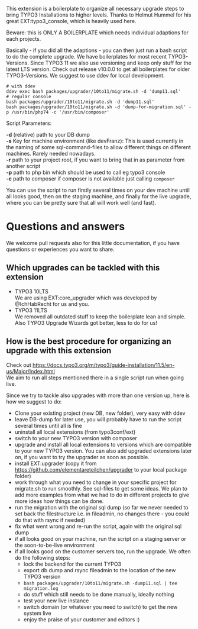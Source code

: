 This extension is a boilerplate to organize all necessary upgrade steps to bring TYPO3 Installations to higher levels. Thanks to Helmut Hummel for his great EXT:typo3_console, which is heavily used here.

Beware:  this is ONLY A BOILERPLATE which needs individual adaptions for each projects.

Basically - if you did all the adaptions - you can then just run a bash script to do the complete upgrade. We have boilerplates for most recent TYPO3-Versions.
Since TYPO3 11 we also use versioning and keep only stuff for the latest LTS version. Check out release v10.0.0 to get all boilerplates for older TYPO3-Versions.
We suggest to use ddev for local development.
```
# with ddev
ddev exec bash packages/upgrader/10to11/migrate.sh -d 'dump11.sql'
# regular console
bash packages/upgrader/10to11/migrate.sh -d 'dump11.sql'
bash packages/upgrader/10to11/migrate.sh -d 'dump-for-migration.sql' -p /usr/bin/php74 -c '/usr/bin/composer'
```
Script Parameters:

**-d** (relative) path to your DB dump  
**-s** Key for machine environment (like devFranz): This is used currently in the naming of some sql-command-files to allow different things on different machines. Rarely needed nowadays.  
**-r** path to your project root, if you want to bring that in as parameter from another script  
**-p** path to php bin which should be used to call eg typo3 console  
**-c** path to composer if composer is not available just calling `composer`  
 
You can use the script to run firstly several times on your dev machine until all looks good, then on the staging machine, and finally for the live upgrade, where you can be pretty sure that all will work well (and fast).

# Questions and answers

We welcome pull requests also for this little documentation, if you have questions or experiences you want to share.

## Which upgrades can be tackled with this extension
* TYPO3 10LTS  
We are using EXT:core_upgrader which was developed by @IchHabRecht for us and you.  
* TYPO3 11LTS  
We removed all outdated stuff to keep the boilerplate lean and simple. Also TYPO3 Upgrade Wizards got better, less to do for us! 

## How is the best procedure for organizing an upgrade with this extension
Check out https://docs.typo3.org/m/typo3/guide-installation/11.5/en-us/Major/Index.html  
We aim to run all steps mentioned there in a single script run when going live.

Since we try to tackle also upgrades with more than one version up, here is how we suggest to do:  
* Clone your existing project (new DB, new folder), very easy with ddev
* leave DB-dump for later use, you will probably have to run the script several times until all is fine
* uninstall all local extensions (from typo3conf/ext)
* switch to your new TYPO3 version with composer 
* upgrade and install all local extensions to versions which are compatible to your new TYPO3 version. You can also add upgraded extensions later on, if you want to try the upgrader as soon as possible.
* install EXT:upgrader (copy it from https://github.com/elementareteilchen/upgrader to your local package folder)
* work through what you need to change in your specific project for migrate.sh to run smoothly. See sql-files to get some ideas. We plan to add more examples from what we had to do in different projects to give more ideas how things can be done.
* run the migration with the original sql dump (so far we never needed to set back the filestructure i.e. in fileadmin, no changes there - you could do that with rsync if needed)
* fix what went wrong and re-run the script, again with the original sql dump
* if all looks good on your machine, run the script on a staging server or the soon-to-be-live environment
* if all looks good on the customer servers too, run the upgrade. We often do the following steps:
  * lock the backend for the current TYPO3
  * export db dump and rsync fileadmin to the location of the new TYPO3 version
  * `bash packages/upgrader/10to11/migrate.sh -dump11.sql | tee migration.log`
  * do stuff which still needs to be done manually, ideally nothing
  * test your new live instance
  * switch domain (or whatever you need to switch) to get the new system live
  * enjoy the praise of your customer and editors :)
